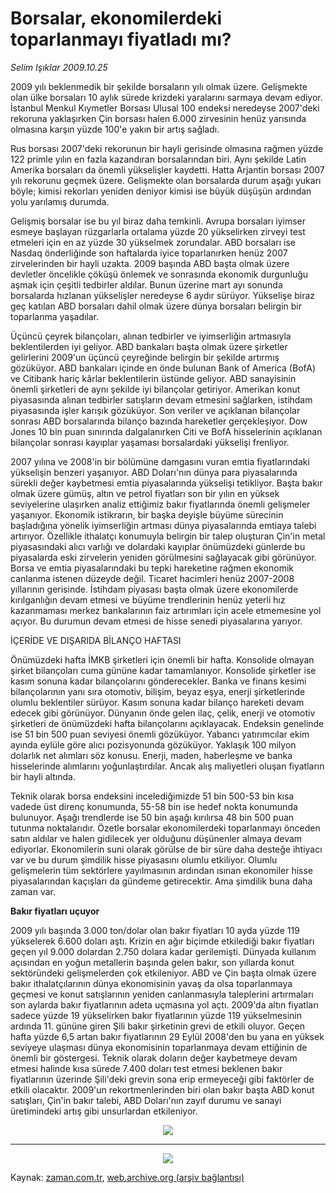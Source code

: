 # Borsalar, ekonomilerdeki toparlanmayı fiyatladı mı?

*Selim Işıklar 2009.10.25*

<tr><td class="metin" colspan="2" style="padding-top: 20px; padding-left: 5px; ">2009 yılı beklenmedik bir şekilde borsaların yılı olmak üzere. Gelişmekte olan ülke borsaları 10 aylık sürede krizdeki yaralarını sarmaya devam ediyor. İstanbul Menkul Kıymetler Borsası Ulusal 100 endeksi neredeyse 2007'deki rekoruna yaklaşırken Çin borsası halen 6.000 zirvesinin henüz yarısında olmasına karşın yüzde 100'e yakın bir artış sağladı.</td></tr><tr><td class="metin" colspan="2" style="padding-top: 20px; padding-left: 5px; "><p>Rus borsası 2007'deki rekorunun bir hayli gerisinde olmasına rağmen yüzde 122 primle yılın en fazla kazandıran borsalarından biri. Aynı şekilde Latin Amerika borsaları da önemli yükselişler kaydetti. Hatta Arjantin borsası 2007 yılı rekorunu geçmek üzere. Gelişmekte olan borsalarda durum aşağı yukarı böyle; kimisi rekorları yeniden deniyor kimisi ise büyük düşüşün ardından yolu yarılamış durumda.
<p> Gelişmiş borsalar ise bu yıl biraz daha temkinli. Avrupa borsaları iyimser esmeye başlayan rüzgarlarla ortalama yüzde 20 yükselirken zirveyi test etmeleri için en az yüzde 30 yükselmek zorundalar. ABD borsaları ise Nasdaq önderliğinde son haftalarda iyice toparlanırken henüz 2007 zirvelerinden bir hayli uzakta. 2009 başında ABD başta olmak üzere devletler öncelikle çöküşü önlemek ve sonrasında ekonomik durgunluğu aşmak için çeşitli tedbirler aldılar. Bunun üzerine mart ayı sonunda borsalarda hızlanan yükselişler neredeyse 6 aydır sürüyor. Yükselişe biraz geç katılan ABD borsaları dahil olmak üzere dünya borsaları belirgin bir toparlanma yaşadılar.
<p> Üçüncü çeyrek bilançoları, alınan tedbirler ve iyimserliğin artmasıyla beklentilerden iyi geliyor. ABD bankaları başta olmak üzere şirketler gelirlerini 2009'un üçüncü çeyreğinde belirgin bir şekilde artırmış gözüküyor. ABD bankaları içinde en önde bulunan Bank of America (BofA) ve Citibank hariç kârlar beklentilerin üstünde geliyor. ABD sanayisinin önemli şirketleri de aynı şekilde iyi bilançolar getiriyor. Amerikan konut piyasasında alınan tedbirler satışların devam etmesini sağlarken, istihdam piyasasında işler karışık gözüküyor. Son veriler ve açıklanan bilançolar sonrası ABD borsalarında bilanço bazında hareketler gerçekleşiyor. Dow Jones 10 bin puan sınırında dalgalanırken Citi ve BofA hisselerinin açıklanan bilançolar sonrası kayıplar yaşaması borsalardaki yükselişi frenliyor.
<p> 2007 yılına ve 2008'in bir bölümüne damgasını vuran emtia fiyatlarındaki yükselişin benzeri yaşanıyor. ABD Doları'nın dünya para piyasalarında sürekli değer kaybetmesi emtia piyasalarında yükselişi tetikliyor. Başta bakır olmak üzere gümüş, altın ve petrol fiyatları son bir yılın en yüksek seviyelerine ulaşırken analiz ettiğimiz bakır fiyatlarında önemli gelişmeler yaşanıyor. Ekonomik istikrarın, bir başka deyişle büyüme sürecinin başladığına yönelik iyimserliğin artması dünya piyasalarında emtiaya talebi artırıyor. Özellikle ithalatçı konumuyla belirgin bir talep oluşturan Çin'in metal piyasasındaki alıcı varlığı ve dolardaki kayıplar önümüzdeki günlerde bu piyasalarda eski zirvelerin yeniden görülmesini sağlayacak gibi görünüyor. Borsa ve emtia piyasalarındaki bu tepki hareketine rağmen ekonomik canlanma istenen düzeyde değil. Ticaret hacimleri henüz 2007-2008 yıllarının gerisinde. İstihdam piyasası başta olmak üzere ekonomilerde kırılganlığın devam etmesi ve büyüme trendlerinin henüz yeterli hız kazanmaması merkez bankalarının faiz artırımları için acele etmemesine yol açıyor. Bu durumun devam etmesi de hisse senedi piyasalarına yarıyor.
<p>İÇERİDE VE DIŞARIDA BİLANÇO HAFTASI
<p>Önümüzdeki hafta İMKB şirketleri için önemli bir hafta. Konsolide olmayan şirket bilançoları cuma gününe kadar tamamlanıyor. Konsolide şirketler ise kasım sonuna kadar bilançolarını gönderecekler. Banka ve finans kesimi bilançolarının yanı sıra otomotiv, bilişim, beyaz eşya, enerji şirketlerinde olumlu beklentiler sürüyor. Kasım sonuna kadar bilanço hareketi devam edecek gibi görünüyor. Dünyanın önde gelen ilaç, çelik, enerji ve otomotiv şirketleri de önümüzdeki hafta bilançolarını açıklayacak. Endeksin genelinde ise 51 bin 500 puan seviyesi önemli gözüküyor. Yabancı yatırımcılar ekim ayında eylüle göre alıcı pozisyonunda gözüküyor. Yaklaşık 100 milyon dolarlık net alımları söz konusu. Enerji, maden, haberleşme ve banka hisselerinde alımlarını yoğunlaştırdılar. Ancak alış maliyetleri oluşan fiyatların bir hayli altında.
<p> Teknik olarak borsa endeksini incelediğimizde 51 bin 500-53 bin kısa vadede üst direnç konumunda, 55-58 bin ise hedef nokta konumunda bulunuyor. Aşağı trendlerde ise 50 bin aşağı kırılırsa 48 bin 500 puan tutunma noktalarıdır. Özetle borsalar ekonomilerdeki toparlanmayı önceden satın aldılar ve halen gidilecek yer olduğunu düşünenler almaya devam ediyorlar. Ekonomilerin suni olarak görülse de bir süre daha desteğe ihtiyacı var ve bu durum şimdilik hisse piyasasını olumlu etkiliyor. Olumlu gelişmelerin tüm sektörlere yayılmasının ardından ısınan ekonomiler hisse piyasalarından kaçışları da gündeme getirecektir. Ama şimdilik buna daha zaman var.
<p><b>Bakır fiyatları uçuyor</b>
<p>2009 yılı başında 3.000 ton/dolar olan bakır fiyatları 10 ayda yüzde 119 yükselerek 6.600 doları aştı. Krizin en ağır biçimde etkilediği bakır fiyatları geçen yıl 9.000 dolardan 2.750 dolara kadar gerilemişti. Dünyada kullanım açısından en yoğun metallerin başında gelen bakır, son yıllarda konut sektöründeki gelişmelerden çok etkileniyor. ABD ve Çin başta olmak üzere bakır ithalatçılarının dünya ekonomisinin yavaş da olsa toparlanmaya geçmesi ve konut satışlarının yeniden canlanmasıyla taleplerini artırmaları son aylarda bakır fiyatlarının adeta uçmasına yol açtı. 2009'da altın fiyatları sadece yüzde 19 yükselirken bakır fiyatlarının yüzde 119 yükselmesinin ardında 11. gününe giren Şili bakır şirketinin grevi de etkili oluyor. Geçen hafta yüzde 6,5 artan bakır fiyatlarının 29 Eylül 2008'den bu yana en yüksek seviyeye ulaşması dünya ekonomisinin toparlanmaya devam ettiğinin de önemli bir göstergesi. Teknik olarak doların değer kaybetmeye devam etmesi halinde kısa sürede 7.400 doları test etmesi beklenen bakır fiyatlarının üzerinde Şili'deki grevin sona erip ermeyeceği gibi faktörler de etkili olacaktır. 2009'un rekortmenlerinden biri olan bakır başta ABD konut satışları, Çin'in bakır talebi, ABD Doları'nın zayıf durumu ve sanayi üretimindeki artış gibi unsurlardan etkileniyor.
<p>
<p><p align="center"><img border="0" src="http://web.archive.org/web/20100110014948im_/http://medya.zaman.com.tr/2009/10/25/imkb.jpg"/>
<hr/>
<p><p align="center"><img border="0" src="http://web.archive.org/web/20100110014948im_/http://medya.zaman.com.tr/2009/10/25/bakir.jpg"/>
<br/></p></p></p></p></p></p></p></p></p></p></p></p></p></p></td></tr>

Kaynak: [zaman.com.tr](http://zaman.com.tr/yazar.do?yazino=907521), [web.archive.org (arşiv bağlantısı)](http://web.archive.org/web/20100110014948/http://www.zaman.com.tr:80/yazar.do?yazino=907521)
